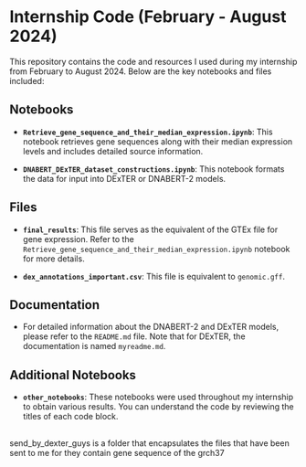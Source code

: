 # Internship Code (February - August 2024)

This repository contains the code and resources I used during my internship from February to August 2024. Below are the key notebooks and files included:

## Notebooks

- **`Retrieve_gene_sequence_and_their_median_expression.ipynb`**: This notebook retrieves gene sequences along with their median expression levels and includes detailed source information.

- **`DNABERT_DExTER_dataset_constructions.ipynb`**: This notebook formats the data for input into DExTER or DNABERT-2 models.

## Files

- **`final_results`**: This file serves as the equivalent of the GTEx file for gene expression. Refer to the `Retrieve_gene_sequence_and_their_median_expression.ipynb` notebook for more details.

- **`dex_annotations_important.csv`**: This file is equivalent to `genomic.gff`.

## Documentation

- For detailed information about the DNABERT-2 and DExTER models, please refer to the `README.md` file. Note that for DExTER, the documentation is named `myreadme.md`.

## Additional Notebooks

- **`other_notebooks`**: These notebooks were used throughout my internship to obtain various results. You can understand the code by reviewing the titles of each code block.

## 
send_by_dexter_guys is a folder that encapsulates the files that have been sent to me for they contain gene sequence of the grch37